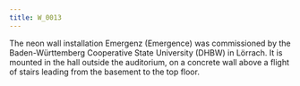 ```yaml
---
title: W_0013
---
```

The neon wall installation Emergenz (Emergence) was commissioned by the Baden-Württemberg Cooperative State University (DHBW) in Lörrach. It is mounted in the hall outside the auditorium, on a concrete wall above a flight of stairs leading from the basement to the top floor.